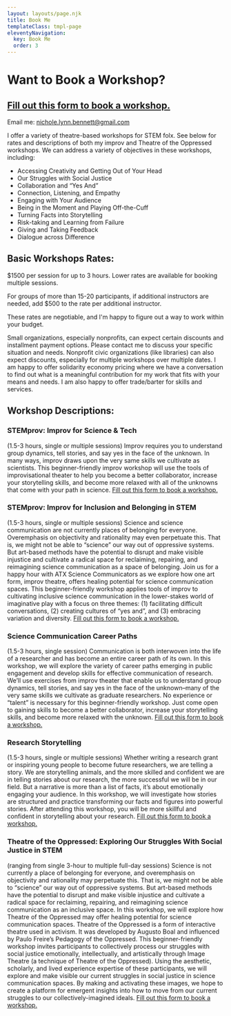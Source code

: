 ```yaml
---
layout: layouts/page.njk
title: Book Me
templateClass: tmpl-page
eleventyNavigation:
  key: Book Me
  order: 3
---
```


# Want to Book a Workshop?

## [Fill out this form to book a workshop.](https://forms.gle/gHWuvoehX5dgwMdA6)
Email me: nichole.lynn.bennett@gmail.com

I offer a variety of theatre-based workshops for STEM folx. See below for rates and descriptions of both my improv and Theatre of the Oppressed workshops. We can address a variety of objectives in these workshops, including:
- Accessing Creativity and Getting Out of Your Head
- Our Struggles with Social Justice
- Collaboration and “Yes And”
- Connection, Listening, and Empathy
- Engaging with Your Audience
- Being in the Moment and Playing Off-the-Cuff
- Turning Facts into Storytelling
- Risk-taking and Learning from Failure
- Giving and Taking Feedback
- Dialogue across Difference


## Basic Workshops Rates:

$1500 per session for up to 3 hours. Lower rates are available for booking multiple sessions.

For groups of more than 15-20 participants, if additional instructors are needed, add $500 to the rate per additional instructor.

These rates are negotiable, and I'm happy to figure out a way to work within your budget.

Small organizations, especially nonprofits, can expect certain discounts and installment payment options. Please contact me to discuss your specific situation and needs. Nonprofit civic organizations (like libraries) can also expect discounts, especially for multiple workshops over multiple dates. I am happy to offer solidarity economy pricing where we have a conversation to find out what is a meaningful contribution for my work that fits with your means and needs. I am also happy to offer trade/barter for skills and services.


## Workshop Descriptions:

### STEMprov: Improv for Science & Tech
(1.5-3 hours, single or multiple sessions)
Improv requires you to understand group dynamics, tell stories, and say yes in the face of the unknown. In many ways, improv draws upon the very same skills we cultivate as scientists. This beginner-friendly improv workshop will use the tools of improvisational theater to help you become a better collaborator, increase your storytelling skills, and become more relaxed with all of the unknowns that come with your path in science.
[Fill out this form to book a workshop.](https://forms.gle/gHWuvoehX5dgwMdA6)

### STEMprov: Improv for Inclusion and Belonging in STEM
(1.5-3 hours, single or multiple sessions)
Science and science communication are not currently places of belonging for everyone. Overemphasis on objectivity and rationality may even perpetuate this. That is, we might not be able to “science” our way out of oppressive systems. But art-based methods have the potential to disrupt and make visible injustice and cultivate a radical space for reclaiming, repairing, and reimagining science communication as a space of belonging. Join us for a happy hour with ATX Science Communicators as we explore how one art form, improv theatre, offers healing potential for science communication spaces. This beginner-friendly workshop applies tools of improv to cultivating inclusive science communication in the lower-stakes world of imaginative play with a focus on three themes: (1) facilitating difficult conversations, (2) creating cultures of “yes and”, and (3) embracing variation and diversity.
[Fill out this form to book a workshop.](https://forms.gle/gHWuvoehX5dgwMdA6)

### Science Communication Career Paths
(1.5-3 hours, single session)
Communication is both interwoven into the life of a researcher and has become an entire career path of its own. In this workshop, we will explore the variety of career paths emerging in public engagement and develop skills for effective communication of research. We’ll use exercises from improv theater that enable us to understand group dynamics, tell stories, and say yes in the face of the unknown–many of the very same skills we cultivate as graduate researchers. No experience or “talent” is necessary for this beginner-friendly workshop. Just come open to gaining skills to become a better collaborator, increase your storytelling skills, and become more relaxed with the unknown.
[Fill out this form to book a workshop.](https://forms.gle/gHWuvoehX5dgwMdA6)

### Research Storytelling
(1.5-3 hours, single or multiple sessions)
Whether writing a research grant or inspiring young people to become future researchers, we are telling a story. We are storytelling animals, and the more skilled and confident we are in telling stories about our research, the more successful we will be in our field. But a narrative is more than a list of facts, it’s about emotionally engaging your audience. In this workshop, we will investigate how stories are structured and practice transforming our facts and figures into powerful stories. After attending this workshop, you will be more skillful and confident in storytelling about your research.
[Fill out this form to book a workshop.](https://forms.gle/gHWuvoehX5dgwMdA6)

### Theatre of the Oppressed: Exploring Our Struggles With Social Justice in STEM
(ranging from single 3-hour to multiple full-day sessions)
Science is not currently a place of belonging for everyone, and overemphasis on objectivity and rationality may perpetuate this. That is, we might not be able to “science” our way out of oppressive systems. But art-based methods have the potential to disrupt and make visible injustice and cultivate a radical space for reclaiming, repairing, and reimagining science communication as an inclusive space. In this workshop, we will explore how Theatre of the Oppressed may offer healing potential for science communication spaces. Theatre of the Oppressed is a form of interactive theatre used in activism. It was developed by Augusto Boal and influenced by Paulo Freire’s Pedagogy of the Oppressed. This beginner-friendly workshop invites participants to collectively process our struggles with social justice emotionally, intellectually, and artistically through Image Theatre (a technique of Theatre of the Oppressed). Using the aesthetic, scholarly, and lived experience expertise of these participants, we will explore and make visible our current struggles in social justice in science communication spaces. By making and activating these images, we hope to create a platform for emergent insights into how to move from our current struggles to our collectively-imagined ideals.
[Fill out this form to book a workshop.](https://forms.gle/gHWuvoehX5dgwMdA6)

